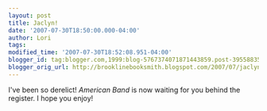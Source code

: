 ```yaml
---
layout: post
title: Jaclyn!
date: '2007-07-30T18:50:00.000-04:00'
author: Lori
tags: 
modified_time: '2007-07-30T18:52:08.951-04:00'
blogger_id: tag:blogger.com,1999:blog-5767374071871443859.post-3955883543414886507
blogger_orig_url: http://brooklinebooksmith.blogspot.com/2007/07/jaclyn.html
---
```


I've been so derelict! <em>American Band</em> is now waiting for you behind the register. I hope you enjoy!